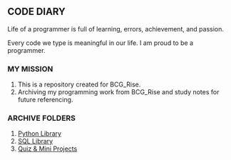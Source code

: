 <!-- DIARY Section Starts -->
## CODE DIARY
Life of a programmer is full of learning, errors, achievement, and passion.

Every code we type is meaningful in our life. I am proud to be a programmer.

<!-- DIARY Section Ends -->


<!-- FAQ Section Starts -->
### MY MISSION
1.  This is a repository created for BCG_Rise.
2.  Archiving my programming work from BCG_Rise and study notes for future referencing.

<!-- FAQ Section Ends -->


<!-- ARCHIVES Section Starts -->
### ARCHIVE FOLDERS
<!-- Add your details -->
1.  [Python Library](https://github.com/mommafish/BCG_Rise/tree/main/Python_Library/Python_Practice)
2.  [SQL Library](https://github.com/mommafish/BCG_Rise/tree/main/SQL_Library)
5.  [Quiz & Mini Projects](https://github.com/mommafish/BCG_Rise/tree/main/Quiz_&_Mini_Projects)

<!-- ARCHIVES Section Ends -->

